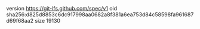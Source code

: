 version https://git-lfs.github.com/spec/v1
oid sha256:d825d8853c6dc917998aa0682a8f381a6ea753d84c58598fa961687d69f68aa2
size 19130
